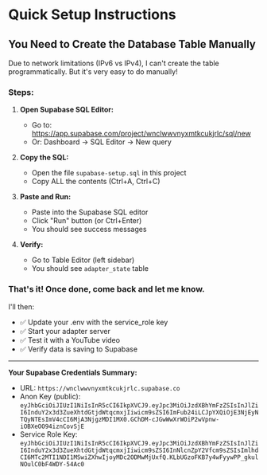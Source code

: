 # Quick Setup Instructions

## You Need to Create the Database Table Manually

Due to network limitations (IPv6 vs IPv4), I can't create the table programmatically. But it's very easy to do manually!

### Steps:

1. **Open Supabase SQL Editor:**
   - Go to: https://app.supabase.com/project/wnclwwvnyxmtkcukjrlc/sql/new
   - Or: Dashboard → SQL Editor → New query

2. **Copy the SQL:**
   - Open the file `supabase-setup.sql` in this project
   - Copy ALL the contents (Ctrl+A, Ctrl+C)

3. **Paste and Run:**
   - Paste into the Supabase SQL editor
   - Click "Run" button (or Ctrl+Enter)
   - You should see success messages

4. **Verify:**
   - Go to Table Editor (left sidebar)
   - You should see `adapter_state` table

### That's it! Once done, come back and let me know.

I'll then:
- ✅ Update your .env with the service_role key
- ✅ Start your adapter server
- ✅ Test it with a YouTube video
- ✅ Verify data is saving to Supabase

---

**Your Supabase Credentials Summary:**
- URL: `https://wnclwwvnyxmtkcukjrlc.supabase.co`
- Anon Key (public): `eyJhbGciOiJIUzI1NiIsInR5cCI6IkpXVCJ9.eyJpc3MiOiJzdXBhYmFzZSIsInJlZiI6InduY2x3d3ZueXhtdGtjdWtqcmxjIiwicm9sZSI6ImFub24iLCJpYXQiOjE3NjEyNTQyNTEsImV4cCI6MjA3NjgzMDI1MX0.GChDM-cJGwWwXrWOiP2wVpnw-iOBXeOO94iznCovSjE`
- Service Role Key: `eyJhbGciOiJIUzI1NiIsInR5cCI6IkpXVCJ9.eyJpc3MiOiJzdXBhYmFzZSIsInJlZiI6InduY2x3d3ZueXhtdGtjdWtqcmxjIiwicm9sZSI6InNlcnZpY2Vfcm9sZSIsImlhdCI6MTc2MTI1NDI1MSwiZXhwIjoyMDc2ODMwMjUxfQ.KLbUGzoFKB7y4wFyywPP_gkulNOulC0bF4WDY-54Ac0`
